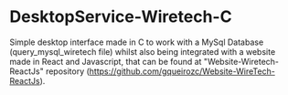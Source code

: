 # DesktopService-Wiretech-C
Simple desktop interface made in C to work with a MySql Database (query_mysql_wiretech file) whilst also being integrated with a website made in React and Javascript, that can be found at "Website-Wiretech-ReactJs" repository (https://github.com/gqueirozc/Website-WireTech-ReactJs).
